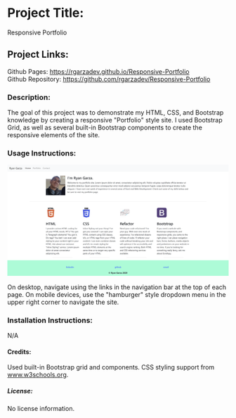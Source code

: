 # Project Title:

Responsive Portfolio

## Project Links:

Github Pages: https://rgarzadev.github.io/Responsive-Portfolio <br>
Github Repository: https://github.com/rgarzadev/Responsive-Portfolio

### Description:

The goal of this project was to demonstrate my HTML, CSS, and Bootstrap knowledge by creating a responsive "Portfolio" style site. I used Bootstrap Grid, as well as several built-in Bootstrap components to create the responsive elements of the site.

### Usage Instructions: <br>

![screenshot](./screenshots/responsive-site-screenshot.png)<br>

On desktop, navigate using the links in the navigation bar at the top of each page. On mobile devices, use the "hamburger" style dropdown menu in the upper right corner to navigate the site.

### Installation Instructions:

N/A

#### Credits:

Used built-in Bootstrap grid and components. CSS styling support from www.w3schools.org.

##### License:

No license information.
